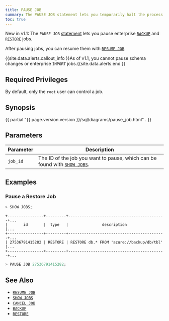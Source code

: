 ```yaml
---
title: PAUSE JOB
summary: The PAUSE JOB statement lets you temporarily halt the process of potentially long-running jobs, such as schema changes and enterprise backups.
toc: true
---
```


<span class="version-tag">New in v1.1:</span> The `PAUSE JOB` [statement](sql-statements.html) lets you pause enterprise [`BACKUP`](backup.html) and [`RESTORE`](restore.html) jobs.

After pausing jobs, you can resume them with [`RESUME JOB`](resume-job.html).

{{site.data.alerts.callout_info }}As of v1.1, you cannot pause schema changes or enterprise <code>IMPORT</code> jobs.{{site.data.alerts.end }}


## Required Privileges

By default, only the `root` user can control a job.

## Synopsis

{{ partial "{{ page.version.version }}/sql/diagrams/pause_job.html" . }}

## Parameters

Parameter | Description
----------|------------
`job_id` | The ID of the job you want to pause, which can be found with [`SHOW JOBS`](show-jobs.html).

## Examples

### Pause a Restore Job

~~~ sql
> SHOW JOBS;
~~~
~~~
+----------------+---------+-------------------------------------------+...
|       id       |  type   |               description                 |...
+----------------+---------+-------------------------------------------+...
| 27536791415282 | RESTORE | RESTORE db.* FROM 'azure://backup/db/tbl' |...
+----------------+---------+-------------------------------------------+...
~~~
~~~ sql
> PAUSE JOB 27536791415282;
~~~

## See Also

- [`RESUME JOB`](resume-job.html)
- [`SHOW JOBS`](show-jobs.html)
- [`CANCEL JOB`](cancel-job.html)
- [`BACKUP`](backup.html)
- [`RESTORE`](restore.html)